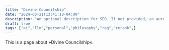 ```yaml
---
title: "Divine Councilship"
date: "2024-03-21T13:41:18-04:00"
description: "An optional description for SEO. If not provided, an automatically created summary will be used."
draft: true
tags: ["ai","llm","personal","philosophy","rag","rerank",]
---
```


This is a page about »Divine Councilship«.

